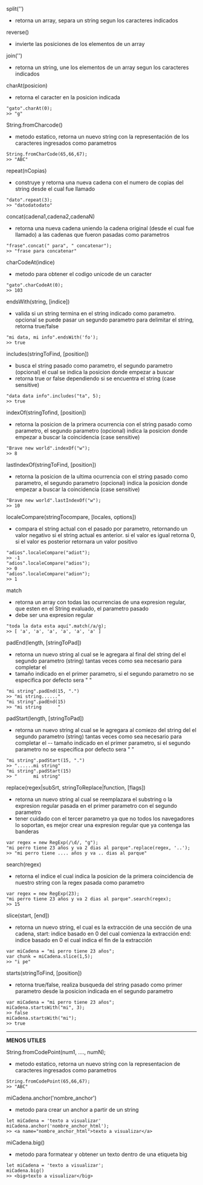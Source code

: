 split('')
- retorna un array, separa un string segun los caracteres indicados

reverse()
- invierte las posiciones de los elementos de un array

join('')
- retorna un string, une los elementos de un array segun los caracteres indicados

charAt(posicion)
- retorna el caracter en la posicion indicada
~~~
"gato".charAt(0);
>> "g"
~~~

String.fromCharcode()
- metodo estatico, retorna un nuevo string con la representación de los caracteres ingresados como parametros
~~~
String.fromCharCode(65,66,67);
>> "ABC"
~~~

repeat(nCopias)
- construye y retorna una nueva cadena con el numero de copias del string desde el cual fue llamado
~~~
"dato".repeat(3);
>> "datodatodato"
~~~

concat(cadena1,cadena2,cadenaN)
- retorna una nueva cadena uniendo la cadena original (desde el cual fue llamado) a las cadenas que fueron pasadas como parametros
~~~
"frase".concat(" para", " concatenar");
>> "frase para concatenar"
~~~

charCodeAt(indice)
- metodo para obtener el codigo unicode de un caracter
~~~
"gato".charCodeAt(0);
>> 103
~~~

endsWith(string, [indice])
- valida si un string termina en el string indicado como parametro. opcional se puede pasar un segundo parametro para delimitar el string, retorna true/false
~~~
"mi data, mi info".endsWith('fo');
>> true
~~~

includes(stringToFind, [position])
- busca el string pasado como parametro, el segundo parametro (opcional) el cual se indica la posicion donde empezar a buscar
- retorna true or false dependiendo si se encuentra el string (case sensitive)
~~~
"data data info".includes("ta", 5);
>> true
~~~

indexOf(stringTofind, [position])
- retorna la posicion de la primera ocurrencia con el string pasado como parametro, el segundo parametro (opcional) indica la posicion donde empezar a buscar la coincidencia (case sensitive)
~~~
"Brave new world".indexOf("w");
>> 8
~~~

lastIndexOf(stringToFind, [position])
- retorna la posicion de la ultima ocurrencia con el string pasado como parametro, el segundo parametro (opcional) indica la posicion donde empezar a buscar la coincidencia (case sensitive)
~~~
"Brave new world".lastIndexOf("w");
>> 10
~~~

localeCompare(stringTocompare, [locales, options])
- compara el string actual con el pasado por parametro, retornando un valor negativo si el string actual es anterior.
si el valor es igual retorna 0, si el valor es posterior retornara un valor positivo
~~~
"adios".localeCompare("adiot");
>> -1
"adios".localeCompare("adios");
>> 0
"adios".localeCompare("adion");
>> 1
~~~

match
- retorna un array con todas las ocurrencias de una expresion regular, que esten en el String evaluado, el parametro pasado
- debe ser una expresion regular
~~~
"toda la data esta aquí".match(/a/g);
>> [ 'a', 'a', 'a', 'a', 'a', 'a' ]
~~~

padEnd(length, [stringToPad])
- retorna un nuevo string al cual se le agregara al final del string del el segundo parametro (string) tantas veces como sea necesario para completar el
- tamaño indicado en el primer parametro, si el segundo parametro no se especifica por defecto sera " "
~~~
"mi string".padEnd(15, ".")
>> "mi string......"
"mi string".padEnd(15)
>> "mi string      "
~~~

padStart(length, [stringToPad])
- retorna un nuevo string al cual se le agregara al comiezo del string del el segundo parametro (string) tantas veces como sea necesario para completar el
-- tamaño indicado en el primer parametro, si el segundo parametro no se especifica por defecto sera " "
~~~
"mi string".padStart(15, ".")
>> "......mi string"
"mi string".padStart(15)
>> "      mi string"
~~~

replace(regex|subSrt, stringToReplace|function, [flags])
- retorna un nuevo string al cual se reemplazara el substring o la expresion regular pasada en el primer parametro con el segundo parametro
- tener cuidado con el tercer parametro ya que no todos los navegadores lo soportan, es mejor crear una expresion regular que ya contenga las banderas
~~~
var regex = new RegExp(/\d/, "g");
"mi perro tiene 23 años y va 2 dias al parque".replace(regex, '..');
>> "mi perro tiene .... años y va .. dias al parque"
~~~

search(regex)
- retorna el indice el cual indica la posicion de la primera coincidencia de nuestro string con la regex pasada como parametro
~~~
var regex = new RegExp(23);
"mi perro tiene 23 años y va 2 dias al parque".search(regex);
>> 15
~~~

slice(start, [end])
- retorna un nuevo string, el cual es la extracción de una sección de una cadena, start: indice basado en 0 del cual comienza la extracción end: indice basado en 0 el cual indica el fin de la extracción
~~~
var miCadena = "mi perro tiene 23 años";
var chunk = miCadena.slice(1,5);
>> "i pe"
~~~

starts(stringToFind, [position])
- retorna true/false, realiza busqueda del string pasado como primer parametro desde la posicion indicada en el segundo parametro
~~~
var miCadena = "mi perro tiene 23 años";
miCadena.startsWith("mi", 3);
>> false
miCadena.startsWith("mi");
>> true
~~~
******************************************************************************************************
**MENOS UTILES**

String.fromCodePoint(num1, ...., numN);
- metodo estatico, retorna un nuevo string con la representacion de caracteres ingresados como parametros
~~~
String.fromCodePoint(65,66,67);
>> "ABC"
~~~

miCadena.anchor('nombre_anchor')
- metodo para crear un anchor a partir de un string
~~~
let miCadena = 'texto a visualizar'
miCadena.anchor('nombre_anchor_html');
>> <a name="nombre_anchor_html">texto a visualizar</a>
~~~

miCadena.big()
- metodo para formatear y obtener un texto dentro de una etiqueta big
~~~
let miCadena = 'texto a visualizar';
miCadena.big()
>> <big>texto a visualizar</big>
~~~
